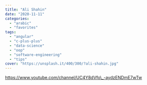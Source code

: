 ```yaml
---
title: "Ali Shahin"
date: "2020-11-11"
categories:
  - "arabic"
  - "favorites"
tags:
  - "angular"
  - "c-plus-plus"
  - "data-science"
  - "oop"
  - "software-engineering"
  - "tips"
cover: "https://unsplash.it/400/300/?ali-shahin.jpg"
---
```


https://www.youtube.com/channel/UC4Y8dVfo\_-aydzENDmE7wTw
